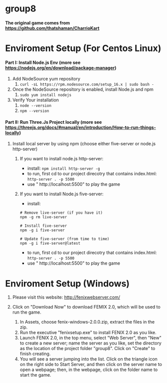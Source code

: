 # group8

#### The original game comes from https://github.com/thatshaman/CharrioKart

# Enviroment Setup (For Centos Linux)

#### Part I: Install Node.js Env (more see https://nodejs.org/en/download/package-manager)

1. Add NodeSource yum repository
   1.  `curl -sL https://rpm.nodesource.com/setup_16.x | sudo bash -`
2. Once the NodeSource repository is enabled, install Node.js and npm
   1. `sudo yum install nodejs`
3. Verify Your installation 
   1. `node --version`
   2. `npm --version`

#### Part II: Run Three.Js Project locally (more see https://threejs.org/docs/#manual/en/introduction/How-to-run-things-locally)

1. Install local server by using npm (choose either five-server or node.js http-server)

   1. If you want to install node.js http-server:

      - install: `npm install http-server -g` 
      - to run, first cd to our project direcotry that contains index.html: `http-server . -p 5500`
      - use " http://localhost:5500" to play the game

   2. If you want to install Node.js five-server:

      - install:

      ```shell
      # Remove live-server (if you have it)
      npm -g rm live-server
      
      # Install five-server
      npm -g i five-server
      
      # Update five-server (from time to time)
      npm -g i five-server@latest
      ```

      - to run, first cd to our project direcotry that contains index.html: `http-server . -p 5500`
      - use " http://localhost:5500" to play the game

# Enviroment Setup (Windows)

1. Please visit this website: http://fenixwebserver.com/ 

2. Click on "Download Now" to download FEMIX 2.0, which will be used to run the game. 
   1. In Assets, choose fenix-windows-2.0.0.zip, extract the files in the zip. 
   2. Run the executive "fenixsetup.exe" to install FENIX 2.0 as you like. 
   3. Launch FENIX 2.0, in the top menu, select "Web Server", then "New" to create a new server; name the server as you like, set the directory as the location of the project folder "group8". Click on "Create" to finish creating. 
   4. You will see a server jumping into the list. Click on the triangle icon on the right side to Start Server, and then click on the server name to open a webpage; then, in the webpage, click on the folder name to start the game. 
